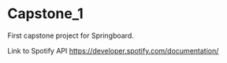 # Capstone_1
First capstone project for Springboard. 

Link to Spotify API
https://developer.spotify.com/documentation/
